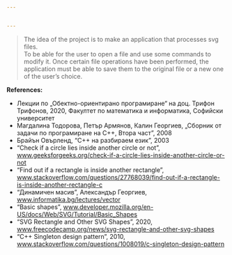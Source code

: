 ```yaml
---


---
```


<blockquote>
<p>The idea of the project is to make an application that processes svg files.<br>
To be able for the user to open a file and use some commands to modify it.  Once certain file operations have been performed, the application must be able to save them to the original file or a new one of the user’s choice.</p>
</blockquote>
<p><strong>References:</strong></p>
<ul>
<li>Лекции по „Обектно-ориентирано програмиране“ на доц. Трифон Трифонов, 2020, Факултет по математика и информатика, Софийски университет</li>
<li>Магдалина Тодорова, Петър Армянов, Калин Георгиев, „Сборник от задачи по програмиране на C++, Втора част”, 2008</li>
<li>Брайън Овърленд, “C++ на разбираем език”, 2003</li>
<li>“Check if a circle lies inside another circle or not”, <a href="http://www.geeksforgeeks.org/check-if-a-circle-lies-inside-another-circle-or-not">www.geeksforgeeks.org/check-if-a-circle-lies-inside-another-circle-or-not</a></li>
<li>“Find out if a rectangle is inside another rectangle”, <a href="http://www.stackoverflow.com/questions/27768039/find-out-if-a-rectangle-is-inside-another-rectangle-c">www.stackoverflow.com/questions/27768039/find-out-if-a-rectangle-is-inside-another-rectangle-c</a></li>
<li>“Динамичен масив”, Александър Георгиев, <a href="http://www.informatika.bg/lectures/vector">www.informatika.bg/lectures/vector</a></li>
<li>“Basic shapes”, <a href="http://www.developer.mozilla.org/en-US/docs/Web/SVG/Tutorial/Basic_Shapes">www.developer.mozilla.org/en-US/docs/Web/SVG/Tutorial/Basic_Shapes</a></li>
<li>“SVG Rectangle and Other SVG Shapes”, 2020, <a href="http://www.freecodecamp.org/news/svg-rectangle-and-other-svg-shapes">www.freecodecamp.org/news/svg-rectangle-and-other-svg-shapes</a></li>
<li>“C++ Singleton design pattern”, 2010, <a href="http://www.stackoverflow.com/questions/1008019/c-singleton-design-pattern">www.stackoverflow.com/questions/1008019/c-singleton-design-pattern</a></li>
</ul>

